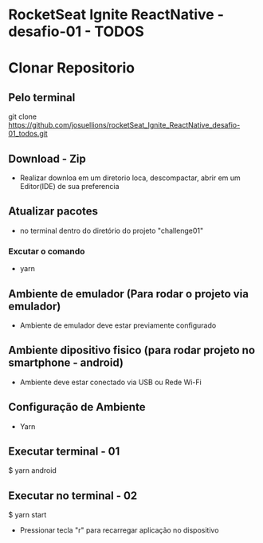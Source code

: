 # RocketSeat Ignite ReactNative - desafio-01 - TODOS

# Clonar Repositorio

## Pelo terminal

git clone https://github.com/josuellions/rocketSeat_Ignite_ReactNative_desafio-01_todos.git

## Download - Zip

- Realizar downloa em um diretorio loca, descompactar, abrir em um Editor(IDE) de sua preferencia

## Atualizar pacotes

- no terminal dentro do diretório do projeto "challenge01"

### Excutar o comando

- yarn

## Ambiente de emulador (Para rodar o projeto via emulador)

- Ambiente de emulador deve estar previamente configurado

## Ambiente dipositivo fisico (para rodar projeto no smartphone - android)

- Ambiente deve estar conectado via USB ou Rede Wi-Fi

## Configuração de Ambiente

- Yarn

## Executar terminal - 01

$ yarn android

## Executar no terminal - 02

$ yarn start

- Pressionar tecla "r" para recarregar aplicação no dispositivo
